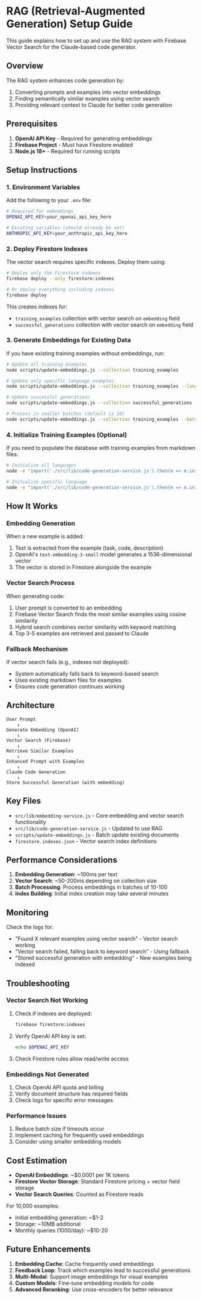 # RAG (Retrieval-Augmented Generation) Setup Guide

This guide explains how to set up and use the RAG system with Firebase Vector Search for the Claude-based code generator.

## Overview

The RAG system enhances code generation by:
1. Converting prompts and examples into vector embeddings
2. Finding semantically similar examples using vector search
3. Providing relevant context to Claude for better code generation

## Prerequisites

1. **OpenAI API Key** - Required for generating embeddings
2. **Firebase Project** - Must have Firestore enabled
3. **Node.js 18+** - Required for running scripts

## Setup Instructions

### 1. Environment Variables

Add the following to your `.env` file:

```bash
# Required for embeddings
OPENAI_API_KEY=your_openai_api_key_here

# Existing variables (should already be set)
ANTHROPIC_API_KEY=your_anthropic_api_key_here
```

### 2. Deploy Firestore Indexes

The vector search requires specific indexes. Deploy them using:

```bash
# Deploy only the Firestore indexes
firebase deploy --only firestore:indexes

# Or deploy everything including indexes
firebase deploy
```

This creates indexes for:
- `training_examples` collection with vector search on `embedding` field
- `successful_generations` collection with vector search on `embedding` field

### 3. Generate Embeddings for Existing Data

If you have existing training examples without embeddings, run:

```bash
# Update all training examples
node scripts/update-embeddings.js --collection training_examples

# Update only specific language examples
node scripts/update-embeddings.js --collection training_examples --lang 0002

# Update successful generations
node scripts/update-embeddings.js --collection successful_generations

# Process in smaller batches (default is 10)
node scripts/update-embeddings.js --collection training_examples --batch-size 5
```

### 4. Initialize Training Examples (Optional)

If you need to populate the database with training examples from markdown files:

```bash
# Initialize all languages
node -e "import('./src/lib/code-generation-service.js').then(m => m.initializeTrainingExamples())"

# Initialize specific language
node -e "import('./src/lib/code-generation-service.js').then(m => m.initializeTrainingExamples('0002'))"
```

## How It Works

### Embedding Generation

When a new example is added:
1. Text is extracted from the example (task, code, description)
2. OpenAI's `text-embedding-3-small` model generates a 1536-dimensional vector
3. The vector is stored in Firestore alongside the example

### Vector Search Process

When generating code:
1. User prompt is converted to an embedding
2. Firebase Vector Search finds the most similar examples using cosine similarity
3. Hybrid search combines vector similarity with keyword matching
4. Top 3-5 examples are retrieved and passed to Claude

### Fallback Mechanism

If vector search fails (e.g., indexes not deployed):
- System automatically falls back to keyword-based search
- Uses existing markdown files for examples
- Ensures code generation continues working

## Architecture

```
User Prompt
    ↓
Generate Embedding (OpenAI)
    ↓
Vector Search (Firebase)
    ↓
Retrieve Similar Examples
    ↓
Enhanced Prompt with Examples
    ↓
Claude Code Generation
    ↓
Store Successful Generation (with embedding)
```

## Key Files

- `src/lib/embedding-service.js` - Core embedding and vector search functionality
- `src/lib/code-generation-service.js` - Updated to use RAG
- `scripts/update-embeddings.js` - Batch update existing documents
- `firestore.indexes.json` - Vector search index definitions

## Performance Considerations

1. **Embedding Generation**: ~100ms per text
2. **Vector Search**: ~50-200ms depending on collection size
3. **Batch Processing**: Process embeddings in batches of 10-100
4. **Index Building**: Initial index creation may take several minutes

## Monitoring

Check the logs for:
- "Found X relevant examples using vector search" - Vector search working
- "Vector search failed, falling back to keyword search" - Using fallback
- "Stored successful generation with embedding" - New examples being indexed

## Troubleshooting

### Vector Search Not Working

1. Check if indexes are deployed:
   ```bash
   firebase firestore:indexes
   ```

2. Verify OpenAI API key is set:
   ```bash
   echo $OPENAI_API_KEY
   ```

3. Check Firestore rules allow read/write access

### Embeddings Not Generated

1. Check OpenAI API quota and billing
2. Verify document structure has required fields
3. Check logs for specific error messages

### Performance Issues

1. Reduce batch size if timeouts occur
2. Implement caching for frequently used embeddings
3. Consider using smaller embedding models

## Cost Estimation

- **OpenAI Embeddings**: ~$0.0001 per 1K tokens
- **Firestore Vector Storage**: Standard Firestore pricing + vector field storage
- **Vector Search Queries**: Counted as Firestore reads

For 10,000 examples:
- Initial embedding generation: ~$1-2
- Storage: ~10MB additional
- Monthly queries (1000/day): ~$10-20

## Future Enhancements

1. **Embedding Cache**: Cache frequently used embeddings
2. **Feedback Loop**: Track which examples lead to successful generations
3. **Multi-Modal**: Support image embeddings for visual examples
4. **Custom Models**: Fine-tune embedding models for code
5. **Advanced Reranking**: Use cross-encoders for better relevance